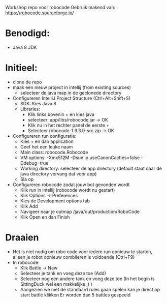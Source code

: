 Workshop repo voor robocode
Gebruik makend van: https://robocode.sourceforge.io/

# Benodigd: 
* Java 8 JDK

# Initieel:
* clone de repo
* maak een nieuw project in intellij (from existing sources)
  * selecteer de java map in de geclonede directory
* Configureren IntelliJ Project Structure (Ctrl+Alt+Shift+S)
  * SDK: Kies Java 8
  * Libraries:
    * Klik links bovenin + en kies java
    * selecteer: app/libs/robocode.jar -> OK
    * Klik nu in het rechter panel de eerste +
    * Selecteer robocode-1.9.3.9-src.zip -> OK
* Configureren run configuratie:
  * Kies + en dan application
  * Geef het een leuke naam
  * Main class: robocode.Robocode
  * VM options: -Xmx512M -Dsun.io.useCanonCaches=false -Ddebug=true
  * Working directory: selecteer de app directory (default staat daar de java directory vervang dat voor app)
  * Sla op
* Configureren robocode zodat jouw bot gevonden wordt
  * Klik run in intellij (robocode wordt nu gestart)
  * Klik Options -> Preferences
  * Kies de Development options tab
  * Klik Add
  * Navigeer naar je outmap <projectdir>/java/out/production/RoboCode
  * Klik Open en dan Finish
  

# Draaien
* Het is niet nodig om robo code voor iedere run opnieuw te starten, alleen je robot opnieuw combileren is voldoende (Ctrl+F9)
* In robocode:
  * Klik Battle -> New
  * Selecteer je tank en voeg deze toe (Add)
  * Selecteer nog een andere tank en voeg deze toe (In het begin is SittingDuck wel een makkelijke ;) )
  * Aangezien we met de standaard rules gaan spelen kan je direct op start battle klikken
  Er worden dan 5 battles gespeeld
